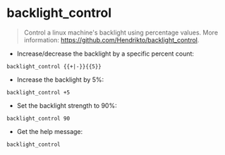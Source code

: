 # backlight_control

> Control a linux machine's backlight using percentage values.
> More information: <https://github.com/Hendrikto/backlight_control>.

- Increase/decrease the backlight by a specific percent count:

`backlight_control {{+|-}}{{5}}`

- Increase the backlight by 5%:

`backlight_control +5`

- Set the backlight strength to 90%:

`backlight_control 90`

- Get the help message:

`backlight_control`
